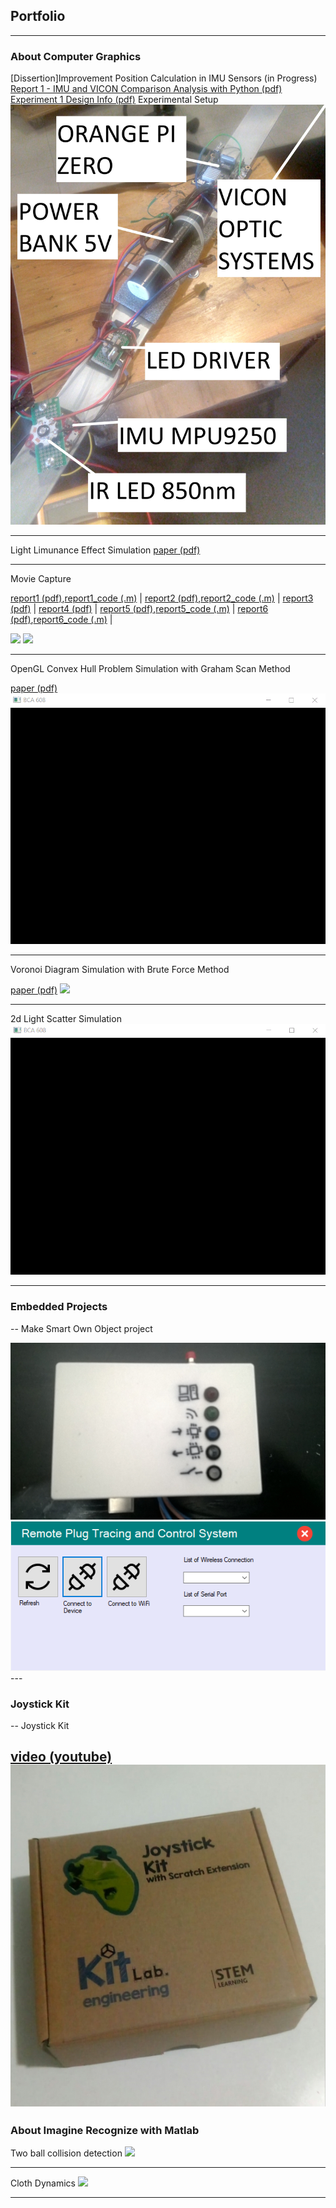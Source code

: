 ## Portfolio

---

### About Computer Graphics

[Dissertion]Improvement Position Calculation in IMU Sensors (in Progress)
[Report 1 - IMU and VICON Comparison Analysis with Python (pdf)](report_imu.pdf)
[Experiment 1 Design Info (pdf)](SYSTEM_DESIGN.pdf)
Experimental Setup 
<img src="setup.jpg"/>

---

Light Limunance Effect Simulation
[paper (pdf)](https://github.com/caginagirdemir/illumination-2d-plot-paper/blob/master/CMP715%20Paper.pdf)

---

Movie Capture

[report1 (pdf)](report1.pdf),[report1_code (.m)](report1_code.pdf) |
[report2 (pdf)](report2.pdf),[report2_code (.m)](report2_code.pdf) |
[report3 (pdf)](report3.pdf) |
[report4 (pdf)](report4.pdf) |
[report5 (pdf)](report5.pdf),[report5_code (.m)](report5_code.pdf) |
[report6 (pdf)](report6.pdf),[report6_code (.m)](report6_code.pdf) |

<img src="images/movie_capture.gif?raw=true"/>
<img src="images/calibration_stick.gif?raw=true"/>

---

OpenGL Convex Hull Problem Simulation with Graham Scan Method 

[paper (pdf)](report_convexhull.pdf)
<img src="images/convex_hull.gif?raw=true"/>

---

Voronoi Diagram Simulation with Brute Force Method

[paper (pdf)](voronoi_diagram.pdf)
<img src="images/voronoi_diagram.gif?raw=true"/>

---
2d Light Scatter Simulation
<img src="images/light_scatter.gif?raw=true"/>

---

### Embedded Projects

--
Make Smart Own Object project

<img src="images/project.jpg?raw=true"/>
<img src="images/program.png?raw=true"/>
---

### Joystick Kit

--
Joystick Kit

[video (youtube)](https://www.youtube.com/watch?v=yPofXKxQU7Q)
<img src="images/joystick.jpeg?raw=true"/>
---

### About Imagine Recognize with Matlab

Two ball collision detection
<img src="images/collision_detection.gif?raw=true"/>


---

Cloth Dynamics
<img src="images/cloth_dynamics.gif?raw=true"/>




---
<p style="font-size:11px"></p>

